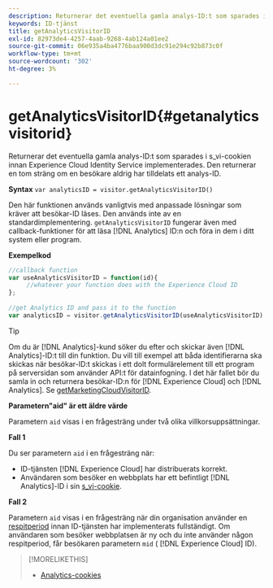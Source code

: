```yaml
---
description: Returnerar det eventuella gamla analys-ID:t som sparades i s_vi-cookien innan Experience Cloud Identity Service implementerades. Den returnerar en tom sträng om en besökare aldrig har tilldelats ett analys-ID.
keywords: ID-tjänst
title: getAnalyticsVisitorID
exl-id: 82973de4-4257-4aab-9268-4ab124a01ee2
source-git-commit: 06e935a4ba4776baa900d3dc91e294c92b873c0f
workflow-type: tm+mt
source-wordcount: '302'
ht-degree: 3%

---
```


# getAnalyticsVisitorID{#getanalyticsvisitorid}

Returnerar det eventuella gamla analys-ID:t som sparades i s_vi-cookien innan Experience Cloud Identity Service implementerades. Den returnerar en tom sträng om en besökare aldrig har tilldelats ett analys-ID.

**Syntax** `var analyticsID = visitor.getAnalyticsVisitorID()`

Den här funktionen används vanligtvis med anpassade lösningar som kräver att besökar-ID läses. Den används inte av en standardimplementering. `getAnalyticsVisitorID` fungerar även med callback-funktioner för att läsa  [!DNL Analytics] ID:n och föra in dem i ditt system eller program.

**Exempelkod**

```js
//callback function 
var useAnalyticsVisitorID = function(id){ 
     //whatever your function does with the Experience Cloud ID 
}; 
 
//get Analytics ID and pass it to the function 
var analyticsID = visitor.getAnalyticsVisitorID(useAnalyticsVisitorID)
```

>[!TIP]
>
>Om du är [!DNL Analytics]-kund söker du efter och skickar även [!DNL Analytics]-ID:t till din funktion. Du vill till exempel att båda identifierarna ska skickas när besökar-ID:t skickas i ett dolt formulärelement till ett program på serversidan som använder API:t för datainfogning. I det här fallet bör du samla in och returnera besökar-ID:n för [!DNL Experience Cloud] och [!DNL Analytics]. Se [getMarketingCloudVisitorID](../../library/get-set/getmcvid.md).

**Parametern&quot;aid&quot; är ett äldre värde**

Parametern `aid` visas i en frågesträng under två olika villkorsuppsättningar.

**Fall 1**

Du ser parametern `aid` i en frågesträng när:

* ID-tjänsten [!DNL Experience Cloud] har distribuerats korrekt.
* Användaren som besöker en webbplats har ett befintligt [!DNL Analytics]-ID i sin [s_vi-cookie](https://docs.adobe.com/content/help/en/core-services/interface/ec-cookies/cookies-analytics.html#section-5d50a078de444d12b7d927d68ff3b679).

**Fall 2**

Parametern `aid` visas i en frågesträng när din organisation använder en [respitperiod](../../reference/analytics-reference/grace-period.md) innan ID-tjänsten har implementerats fullständigt. Om användaren som besöker webbplatsen är ny och du inte använder någon respitperiod, får besökaren parametern `mid` ( [!DNL Experience Cloud] ID).

>[!MORELIKETHIS]
>
>* [Analytics-cookies](https://docs.adobe.com/content/help/sv-SE/core-services/interface/ec-cookies/cookies-privacy.html)

